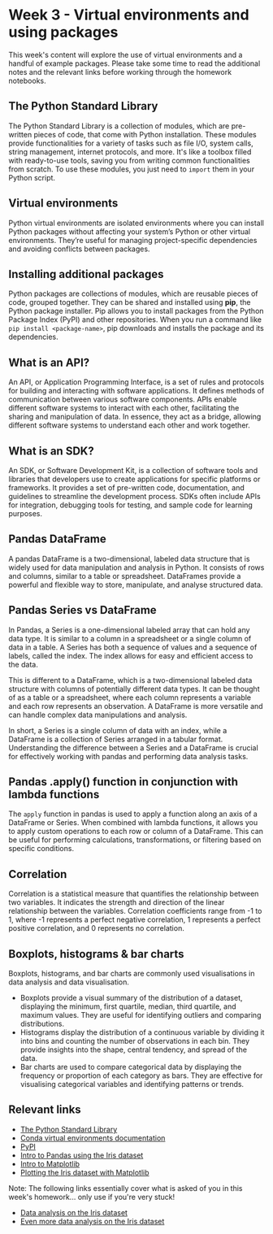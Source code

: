 # Week 3 - Virtual environments and using packages

This week's content will explore the use of virtual environments and a handful of example packages. Please take some time to read the additional notes and the relevant links before working through the homework notebooks.

## The Python Standard Library

The Python Standard Library is a collection of modules, which are pre-written pieces of code, that come with Python installation. These modules provide functionalities for a variety of tasks such as file I/O, system calls, string management, internet protocols, and more. It's like a toolbox filled with ready-to-use tools, saving you from writing common functionalities from scratch. To use these modules, you just need to `import` them in your Python script.

## Virtual environments

Python virtual environments are isolated environments where you can install Python packages without affecting your system’s Python or other virtual environments. They’re useful for managing project-specific dependencies and avoiding conflicts between packages.

## Installing additional packages

Python packages are collections of modules, which are reusable pieces of code, grouped together. They can be shared and installed using **pip**, the Python package installer. Pip allows you to install packages from the Python Package Index (PyPI) and other repositories. When you run a command like `pip install <package-name>`, pip downloads and installs the package and its dependencies.

## What is an API?

An API, or Application Programming Interface, is a set of rules and protocols for building and interacting with software applications. It defines methods of communication between various software components. APIs enable different software systems to interact with each other, facilitating the sharing and manipulation of data. In essence, they act as a bridge, allowing different software systems to understand each other and work together.

## What is an SDK?

An SDK, or Software Development Kit, is a collection of software tools and libraries that developers use to create applications for specific platforms or frameworks. It provides a set of pre-written code, documentation, and guidelines to streamline the development process. SDKs often include APIs for integration, debugging tools for testing, and sample code for learning purposes.

## Pandas DataFrame

A pandas DataFrame is a two-dimensional, labeled data structure that is widely used for data manipulation and analysis in Python. It consists of rows and columns, similar to a table or spreadsheet. DataFrames provide a powerful and flexible way to store, manipulate, and analyse structured data.

## Pandas Series vs DataFrame

In Pandas, a Series is a one-dimensional labeled array that can hold any data type. It is similar to a column in a spreadsheet or a single column of data in a table. A Series has both a sequence of values and a sequence of labels, called the index. The index allows for easy and efficient access to the data.

This is different to a DataFrame, which is a two-dimensional labeled data structure with columns of potentially different data types. It can be thought of as a table or a spreadsheet, where each column represents a variable and each row represents an observation. A DataFrame is more versatile and can handle complex data manipulations and analysis.

In short, a Series is a single column of data with an index, while a DataFrame is a collection of Series arranged in a tabular format. Understanding the difference between a Series and a DataFrame is crucial for effectively working with pandas and performing data analysis tasks.

## Pandas .apply() function in conjunction with lambda functions

The `apply` function in pandas is used to apply a function along an axis of a DataFrame or Series. When combined with lambda functions, it allows you to apply custom operations to each row or column of a DataFrame. This can be useful for performing calculations, transformations, or filtering based on specific conditions.

## Correlation

Correlation is a statistical measure that quantifies the relationship between two variables. It indicates the strength and direction of the linear relationship between the variables. Correlation coefficients range from -1 to 1, where -1 represents a perfect negative correlation, 1 represents a perfect positive correlation, and 0 represents no correlation.

## Boxplots, histograms & bar charts

Boxplots, histograms, and bar charts are commonly used visualisations in data analysis and data visualisation. 

- Boxplots provide a visual summary of the distribution of a dataset, displaying the minimum, first quartile, median, third quartile, and maximum values. They are useful for identifying outliers and comparing distributions.
- Histograms display the distribution of a continuous variable by dividing it into bins and counting the number of observations in each bin. They provide insights into the shape, central tendency, and spread of the data.
- Bar charts are used to compare categorical data by displaying the frequency or proportion of each category as bars. They are effective for visualising categorical variables and identifying patterns or trends.

## Relevant links

* [The Python Standard Library](https://docs.python.org/3/library/index.html)
* [Conda virtual environments documentation](https://docs.conda.io/en/latest/)
* [PyPI](https://pypi.org/)
* [Intro to Pandas using the Iris dataset](https://www.geeksforgeeks.org/python-basics-of-pandas-using-iris-dataset/)
* [Intro to Matplotlib](https://www.geeksforgeeks.org/python-introduction-matplotlib/)
* [Plotting the Iris dataset with Matplotlib](https://www.geeksforgeeks.org/plotting-graph-for-iris-dataset-using-seaborn-and-matplotlib/)

Note: The following links essentially cover what is asked of you in this week's homework... only use if you're very stuck!

* [Data analysis on the Iris dataset](https://www.geeksforgeeks.org/exploratory-data-analysis-on-iris-dataset/)
* [Even more data analysis on the Iris dataset](https://towardsdatascience.com/eda-of-the-iris-dataset-190f6dfd946d)